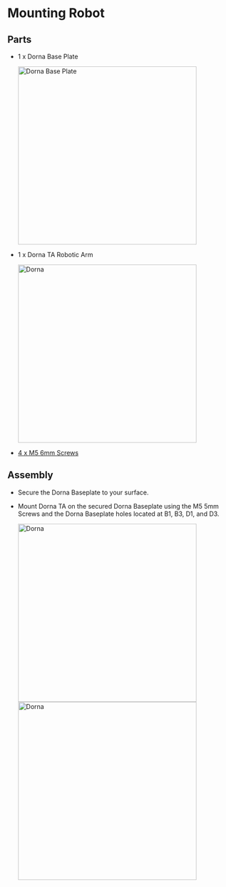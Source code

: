 # **Mounting Robot**

## **Parts**
 * 1 x Dorna Base Plate
   
   <img src="https://i.imgur.com/emNnOZ8.jpeg" alt="Dorna Base Plate" width="400"/>

 * 1 x Dorna TA Robotic Arm

    <img src="https://i.imgur.com/YvvzKSP.png" alt="Dorna" width ="400"/>

* [4 x M5 6mm Screws](https://www.mcmaster.com/90128A228/)

 ## **Assembly**
  * Secure the Dorna Baseplate to your surface.
 * Mount Dorna TA on the secured Dorna Baseplate using the M5 5mm Screws and the Dorna Baseplate holes located at B1, B3, D1, and D3.


   <img src="https://i.imgur.com/t8TeCLP.jpeg" alt="Dorna" Height ="400"/>


   <img src="https://i.imgur.com/Rm0Asch.jpeg" alt="Dorna" Height ="400"/>
